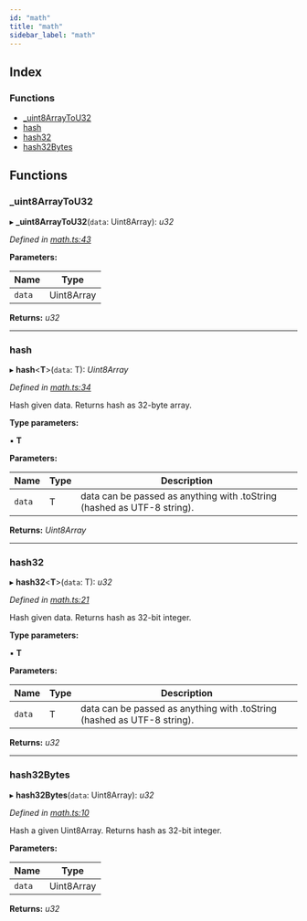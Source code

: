 ```yaml
---
id: "math"
title: "math"
sidebar_label: "math"
---
```


## Index

### Functions

* [_uint8ArrayToU32](math.md#_uint8arraytou32)
* [hash](math.md#hash)
* [hash32](math.md#hash32)
* [hash32Bytes](math.md#hash32bytes)

## Functions

###  _uint8ArrayToU32

▸ **_uint8ArrayToU32**(`data`: Uint8Array): *u32*

*Defined in [math.ts:43](https://github.com/nearprotocol/near-runtime-ts/blob/2617e93/assembly/math.ts#L43)*

**Parameters:**

Name | Type |
------ | ------ |
`data` | Uint8Array |

**Returns:** *u32*

___

###  hash

▸ **hash**<**T**>(`data`: T): *Uint8Array*

*Defined in [math.ts:34](https://github.com/nearprotocol/near-runtime-ts/blob/2617e93/assembly/math.ts#L34)*

Hash given data. Returns hash as 32-byte array.

**Type parameters:**

▪ **T**

**Parameters:**

Name | Type | Description |
------ | ------ | ------ |
`data` | T | data can be passed as anything with .toString (hashed as UTF-8 string).  |

**Returns:** *Uint8Array*

___

###  hash32

▸ **hash32**<**T**>(`data`: T): *u32*

*Defined in [math.ts:21](https://github.com/nearprotocol/near-runtime-ts/blob/2617e93/assembly/math.ts#L21)*

Hash given data. Returns hash as 32-bit integer.

**Type parameters:**

▪ **T**

**Parameters:**

Name | Type | Description |
------ | ------ | ------ |
`data` | T | data can be passed as anything with .toString (hashed as UTF-8 string).  |

**Returns:** *u32*

___

###  hash32Bytes

▸ **hash32Bytes**(`data`: Uint8Array): *u32*

*Defined in [math.ts:10](https://github.com/nearprotocol/near-runtime-ts/blob/2617e93/assembly/math.ts#L10)*

Hash a given Uint8Array. Returns hash as 32-bit integer.

**Parameters:**

Name | Type |
------ | ------ |
`data` | Uint8Array |

**Returns:** *u32*

